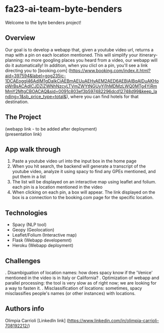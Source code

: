 # fa23-ai-team-byte-benders
Welcome to the byte benders project! 

## Overview
Our goal is to develop a webapp that, given a youtube video url, returns a map with a pin on each location mentioned. 
This will simplify your itinerary-planning: no more googling places you heard from a video, our webapp will do it automatically!
In addition, when you clicl on a pin, you'll see a link directing you to [booking.com] (https://www.booking.com/index.it.html?aid=397594&label=gog235jc-1DCAEoggI46AdIM1gDaIkCiAEBmAEUuAEHyAEM2AED6AEBiAIBqAIDuAKHopWrBsACAdICJDZiZWNhNzcyLTVmZWYtNGUyYi1hMDMzLWQ0MTg4YjRmMmY2MtgCBOACAQ&sid=0091c803ef3b597482296dcd12748d99&keep_landing=1&sb_price_type=total&), where you can find hotels for that destination. 

## The Project
(webapp link - to be added after deployment)  
(presentation link)

## App walk through
1. Paste a youtube video url into the input box in the home page
2. When you hit search, the backend will generate a transcript of the youtube video, analyze it using spacy to find any GPEs mentioned, and put them in a list
3. The list will be displayed on an interactive map using leaflet and folium. each pin is a location mentioned in the video
4. When clicking on each pin, a box will appear. The link displayed on the box is a connection to the booking.com page for the specific location.
   
## Technologies
- Spacy (NLP tool)
- Geopy (Geolocation)
- Leaflet/Folium (Interactive map)
- Flask (Webapp developemnt)
- Heroku (Webapp deployment)
  
## Challenges
. Disambiguation of location names: how does spacy know if the 'Venice' mentioned in the video is in Italy or California? 
. Optimization of webapp and parallel processing: the tool is very slow as of right now; we are looking for a way to fasten it. 
. Misclassification of locations: sometimes, spacy misclassifies people's names (or other instances) with locations.

## Authors info
Olimpia Carrioli [LinkedIn link] (https://www.linkedin.com/in/olimpia-carrioli-708192212/)


